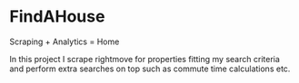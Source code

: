 # FindAHouse
 Scraping + Analytics = Home

In this project I scrape rightmove for properties fitting my search criteria and perform extra searches on top such as commute time calculations etc.


